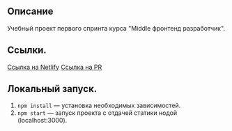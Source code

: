 ## Описание

Учебный проект первого спринта курса "Middle фронтенд разработчик". 

## Ссылки.

[Ссылка на Netlify](https://lucky-truffle-2d27d8.netlify.app)
[Ссылка на PR](https://github.com/Kosurij/middle.messenger.praktikum.yandex/pull/1)

## Локальный запуск.

1. `npm install` — установка необходимых зависимостей.
2. `npm start` — запуск проекта с отдачей статики нодой (localhost:3000).
